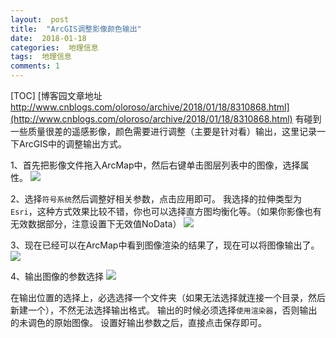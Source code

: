 ```yaml
---
layout:  post
title:  "ArcGIS调整影像颜色输出"
date:  2018-01-18
categories:  地理信息
tags:  地理信息
comments: 1
---
```


[TOC]
[博客园文章地址 http://www.cnblogs.com/oloroso/archive/2018/01/18/8310868.html](http://www.cnblogs.com/oloroso/archive/2018/01/18/8310868.html)
有碰到一些质量很差的遥感影像，颜色需要进行调整（主要是针对看）输出，这里记录一下ArcGIS中的调整输出方式。

1、首先把影像文件拖入ArcMap中，然后右键单击图层列表中的图像，选择属性。
![](http://images2017.cnblogs.com/blog/693958/201801/693958-20180118161956506-724062699.png)

2、选择`符号系统`然后调整好相关参数，点击应用即可。
我选择的拉伸类型为`Esri`，这种方式效果比较不错，你也可以选择直方图均衡化等。（如果你影像也有无效数据部分，注意设置下无效值NoData）
![](http://images2017.cnblogs.com/blog/693958/201801/693958-20180118162254865-801033902.png)

3、现在已经可以在ArcMap中看到图像渲染的结果了，现在可以将图像输出了。
![](http://images2017.cnblogs.com/blog/693958/201801/693958-20180118162448287-1435812834.png)

4、输出图像的参数选择
![](http://images2017.cnblogs.com/blog/693958/201801/693958-20180118162646053-1671236133.png)

在输出位置的选择上，必选选择一个文件夹（如果无法选择就连接一个目录，然后新建一个），不然无法选择输出格式。
输出的时候必须选择`使用渲染器`，否则输出的未调色的原始图像。
设置好输出参数之后，直接点击保存即可。